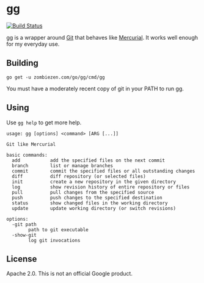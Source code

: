 # gg

[![Build Status](https://travis-ci.org/zombiezen/gg.svg?branch=master)][travis]

gg is a wrapper around [Git][] that behaves like [Mercurial][]. It works well enough for
my everyday use.

[Git]: https://git-scm.com/
[Mercurial]: https://www.mercurial-scm.org/
[travis]: https://travis-ci.org/zombiezen/gg

## Building

```
go get -u zombiezen.com/go/gg/cmd/gg
```

You must have a moderately recent copy of git in your PATH to run gg.

## Using

Use `gg help` to get more help.

```
usage: gg [options] <command> [ARG [...]]

Git like Mercurial

basic commands:
  add           add the specified files on the next commit
  branch        list or manage branches
  commit        commit the specified files or all outstanding changes
  diff          diff repository (or selected files)
  init          create a new repository in the given directory
  log           show revision history of entire repository or files
  pull          pull changes from the specified source
  push          push changes to the specified destination
  status        show changed files in the working directory
  update        update working directory (or switch revisions)

options:
  -git path
    	path to git executable
  -show-git
    	log git invocations
```

## License

Apache 2.0. This is not an official Google product.
